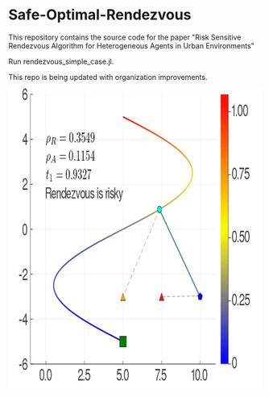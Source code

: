 # Safe-Optimal-Rendezvous

This repository contains the source code for the paper "Risk Sensitive Rendezvous Algorithm for Heterogeneous Agents in Urban Environments"

Run rendezvous_simple_case.jl.

This repo is being updated with organization improvements.
 
<img src="anim_fps30.gif" width="800" height="600" />
